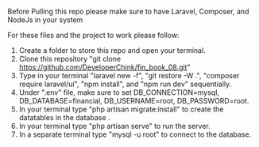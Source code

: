 Before Pulling this repo please make sure to have Laravel, Composer, and NodeJs in your system

For these files and the project to work please follow:

1. Create a folder to store this repo and open your terminal.
2. Clone this repository "git clone https://github.com/DeveloperChink/fin_book_08.git"
3. Type in your terminal  "laravel new -f", "git restore -W .", "composer require laravel/ui", "npm install", and "npm run dev" sequentially.
4. Under ".env" file, make sure to set DB_CONNECTION=mysql, DB_DATABASE=financial, DB_USERNAME=root, DB_PASSWORD=root.
5. In your terminal type "php artisan migrate:install" to create the datatables in the database .
6. In your terminal type "php artisan serve" to run the server.
7. In a separate terminal type "mysql -u root" to connect to the database.
